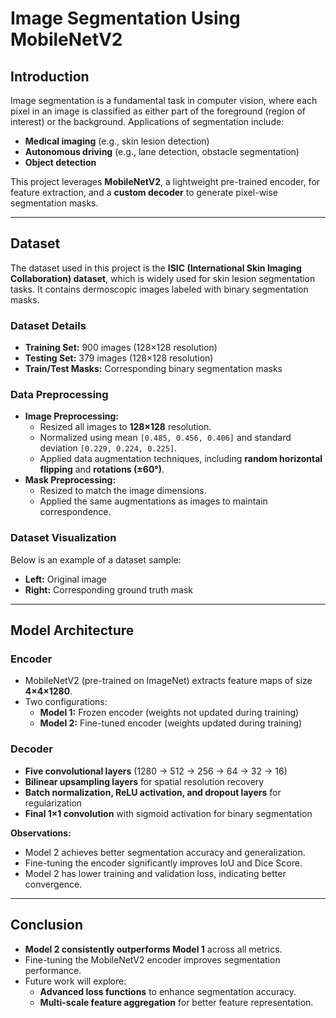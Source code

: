 # Image Segmentation Using MobileNetV2
## Introduction
Image segmentation is a fundamental task in computer vision, where each pixel in an image is classified as either part of the foreground (region of interest) or the background. Applications of segmentation include:

- **Medical imaging** (e.g., skin lesion detection)
- **Autonomous driving** (e.g., lane detection, obstacle segmentation)
- **Object detection**

This project leverages **MobileNetV2**, a lightweight pre-trained encoder, for feature extraction, and a **custom decoder** to generate pixel-wise segmentation masks.

---

## Dataset
The dataset used in this project is the **ISIC (International Skin Imaging Collaboration) dataset**, which is widely used for skin lesion segmentation tasks. It contains dermoscopic images labeled with binary segmentation masks.

### Dataset Details
- **Training Set:** 900 images (128×128 resolution)
- **Testing Set:** 379 images (128×128 resolution)
- **Train/Test Masks:** Corresponding binary segmentation masks

### Data Preprocessing
- **Image Preprocessing:**
  - Resized all images to **128×128** resolution.
  - Normalized using mean `[0.485, 0.456, 0.406]` and standard deviation `[0.229, 0.224, 0.225]`.
  - Applied data augmentation techniques, including **random horizontal flipping** and **rotations (±60°)**.
- **Mask Preprocessing:**
  - Resized to match the image dimensions.
  - Applied the same augmentations as images to maintain correspondence.

### Dataset Visualization
Below is an example of a dataset sample:
- **Left:** Original image
- **Right:** Corresponding ground truth mask

---

## Model Architecture
### Encoder
- MobileNetV2 (pre-trained on ImageNet) extracts feature maps of size **4×4×1280**.
- Two configurations:
  - **Model 1:** Frozen encoder (weights not updated during training)
  - **Model 2:** Fine-tuned encoder (weights updated during training)

### Decoder
- **Five convolutional layers** (1280 → 512 → 256 → 64 → 32 → 16)
- **Bilinear upsampling layers** for spatial resolution recovery
- **Batch normalization, ReLU activation, and dropout layers** for regularization
- **Final 1×1 convolution** with sigmoid activation for binary segmentation

**Observations:**
- Model 2 achieves better segmentation accuracy and generalization.
- Fine-tuning the encoder significantly improves IoU and Dice Score.
- Model 2 has lower training and validation loss, indicating better convergence.

---

## Conclusion
- **Model 2 consistently outperforms Model 1** across all metrics.
- Fine-tuning the MobileNetV2 encoder improves segmentation performance.
- Future work will explore:
  - **Advanced loss functions** to enhance segmentation accuracy.
  - **Multi-scale feature aggregation** for better feature representation.

